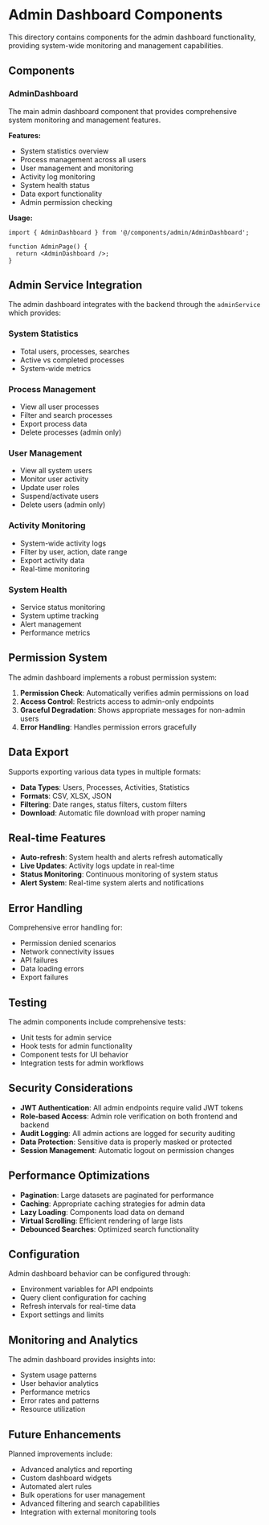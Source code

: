 # Admin Dashboard Components

This directory contains components for the admin dashboard functionality, providing system-wide monitoring and management capabilities.

## Components

### AdminDashboard

The main admin dashboard component that provides comprehensive system monitoring and management features.

**Features:**
- System statistics overview
- Process management across all users
- User management and monitoring
- Activity log monitoring
- System health status
- Data export functionality
- Admin permission checking

**Usage:**
```tsx
import { AdminDashboard } from '@/components/admin/AdminDashboard';

function AdminPage() {
  return <AdminDashboard />;
}
```

## Admin Service Integration

The admin dashboard integrates with the backend through the `adminService` which provides:

### System Statistics
- Total users, processes, searches
- Active vs completed processes
- System-wide metrics

### Process Management
- View all user processes
- Filter and search processes
- Export process data
- Delete processes (admin only)

### User Management
- View all system users
- Monitor user activity
- Update user roles
- Suspend/activate users
- Delete users (admin only)

### Activity Monitoring
- System-wide activity logs
- Filter by user, action, date range
- Export activity data
- Real-time monitoring

### System Health
- Service status monitoring
- System uptime tracking
- Alert management
- Performance metrics

## Permission System

The admin dashboard implements a robust permission system:

1. **Permission Check**: Automatically verifies admin permissions on load
2. **Access Control**: Restricts access to admin-only endpoints
3. **Graceful Degradation**: Shows appropriate messages for non-admin users
4. **Error Handling**: Handles permission errors gracefully

## Data Export

Supports exporting various data types in multiple formats:

- **Data Types**: Users, Processes, Activities, Statistics
- **Formats**: CSV, XLSX, JSON
- **Filtering**: Date ranges, status filters, custom filters
- **Download**: Automatic file download with proper naming

## Real-time Features

- **Auto-refresh**: System health and alerts refresh automatically
- **Live Updates**: Activity logs update in real-time
- **Status Monitoring**: Continuous monitoring of system status
- **Alert System**: Real-time system alerts and notifications

## Error Handling

Comprehensive error handling for:
- Permission denied scenarios
- Network connectivity issues
- API failures
- Data loading errors
- Export failures

## Testing

The admin components include comprehensive tests:
- Unit tests for admin service
- Hook tests for admin functionality
- Component tests for UI behavior
- Integration tests for admin workflows

## Security Considerations

- **JWT Authentication**: All admin endpoints require valid JWT tokens
- **Role-based Access**: Admin role verification on both frontend and backend
- **Audit Logging**: All admin actions are logged for security auditing
- **Data Protection**: Sensitive data is properly masked or protected
- **Session Management**: Automatic logout on permission changes

## Performance Optimizations

- **Pagination**: Large datasets are paginated for performance
- **Caching**: Appropriate caching strategies for admin data
- **Lazy Loading**: Components load data on demand
- **Virtual Scrolling**: Efficient rendering of large lists
- **Debounced Searches**: Optimized search functionality

## Configuration

Admin dashboard behavior can be configured through:
- Environment variables for API endpoints
- Query client configuration for caching
- Refresh intervals for real-time data
- Export settings and limits

## Monitoring and Analytics

The admin dashboard provides insights into:
- System usage patterns
- User behavior analytics
- Performance metrics
- Error rates and patterns
- Resource utilization

## Future Enhancements

Planned improvements include:
- Advanced analytics and reporting
- Custom dashboard widgets
- Automated alert rules
- Bulk operations for user management
- Advanced filtering and search capabilities
- Integration with external monitoring tools